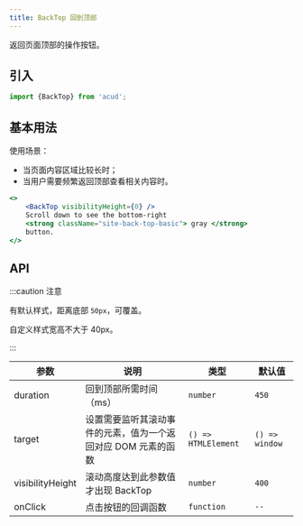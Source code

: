 ```yaml
---
title: BackTop 回到顶部
---
```


返回页面顶部的操作按钮。

## 引入

```js
import {BackTop} from 'acud';
```

## 基本用法

使用场景：

- 当页面内容区域比较长时；
- 当用户需要频繁返回顶部查看相关内容时。

```jsx live fffx
<>
    <BackTop visibilityHeight={0} />
    Scroll down to see the bottom-right
    <strong className="site-back-top-basic"> gray </strong>
    button.
</>
```

## API

:::caution 注意

有默认样式，距离底部 `50px`，可覆盖。

自定义样式宽高不大于 40px。

:::

| 参数             | 说明                                                          | 类型                | 默认值         |
| ---------------- | ------------------------------------------------------------- | ------------------- | -------------- |
| duration         | 回到顶部所需时间（ms）                                        | `number`            | `450`          |
| target           | 设置需要监听其滚动事件的元素，值为一个返回对应 DOM 元素的函数 | `() => HTMLElement` | `() => window` |
| visibilityHeight | 滚动高度达到此参数值才出现 BackTop                            | `number`            | `400`          |
| onClick          | 点击按钮的回调函数                                            | `function`          | `--`           |
